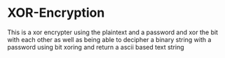 # XOR-Encryption
This is a xor encrypter using the plaintext and a password and xor the bit with each other as well as being able to decipher a binary string with a password using bit xoring and return a ascii based text string
